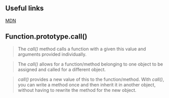 ## Useful links

[MDN](https://developer.mozilla.org/en-US/docs/Web/JavaScript/Reference/Global_Objects/Function/call)

## Function.prototype.call()

> The _call()_ method calls a function with a given this value and arguments provided individually.

> The _call()_ allows for a function/method belonging to one object to be assigned and called for a different object.

> _call()_ provides a new value of this to the function/method. With _call()_, you can write a method once and then inherit
> it in another object, without having to rewrite the method for the new object.
